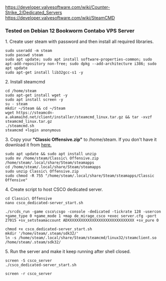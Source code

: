 https://developer.valvesoftware.com/wiki/Counter-Strike_2/Dedicated_Servers
https://developer.valvesoftware.com/wiki/SteamCMD
<!-- # place the additional files to enable standard 5v5 competitive mode
# Soon -->
<!-- sudo cp /mnt/server.cfg /home/steam/.local/share/Steam/steamapps/Classic\ Offensive/csco/csgo/cfg
sudo cp /mnt/autoexec.cfg /home/steam/.local/share/Steam/steamapps/Classic\ Offensive/csco/csgo/cfg
sudo cp /mnt/motd.txt /home/steam/.local/share/Steam/steamapps/Classic\ Offensive/csco/csgo/cfg -->

### Tested on Debian 12 Bookworm Contabo VPS Server

<p>1. Create user steam with password and then install all required libraries.</p>

```
sudo useradd -m steam
sudo passwd steam
sudo apt update; sudo apt install software-properties-common; sudo apt-add-repository non-free; sudo dpkg --add-architecture i386; sudo apt update
sudo apt-get install lib32gcc-s1 -y
```
<p>2. Install steamcmd</p>

```
cd /home/steam
sudo apt-get install wget -y
sudo apt install screen -y
su - steam
mkdir ~/Steam && cd ~/Steam
wget https://steamcdn-a.akamaihd.net/client/installer/steamcmd_linux.tar.gz && tar -xvzf steamcmd_linux.tar.gz
./steamcmd.sh
steamcmd +login anonymous
```
<p>3. Copy your <b>"Classic Offensive.zip"</b> to /home/steam. If you don't have it download it from <a href="https://archive.org/download/classic-offensive">here.</a></p>

```
sudo apt update && sudo apt install unzip
sudo mv /home/steam/Classic\ Offensive.zip /home/steam/.local/share/Steam/steamapps
cd /home/steam/.local/share/Steam/steamapps
sudo unzip Classic\ Offensive.zip
sudo chmod -R 755 "/home/steam/.local/share/Steam/steamapps/Classic Offensive"
```
<p>4. Create script to host CSCO dedicated server.</p>

```
cd Classic\ Offensive
nano csco_dedicated-server_start.sh
```
```
./srcds_run -game csco\csgo -console -dedicated -tickrate 128 -usercon +game_type 0 +game_mode 1 +map de_mirage_csco +exec server.cfg -port 27015 +sv_setsteamaccount ADXXXXXXXXXXXXXXXXXXXXXXXXXXXXXX +sv_pure 0
```
```
chmod +x csco_dedicated-server_start.sh
mkdir '/home/steam/.steam/sdk32/'
ln -s /home/steam/.local/share/Steam/steamcmd/linux32/steamclient.so /home/steam/.steam/sdk32/
```
<p>5. Run the server and make it keep running after shell closed.</p>

```
screen -S csco_server
./csco_dedicated-server_start.sh
```

```
screen -r csco_server
```
